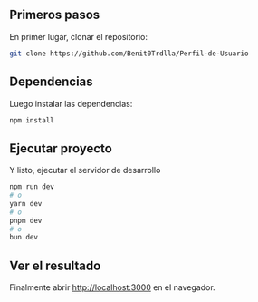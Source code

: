## Primeros pasos

En primer lugar, clonar el repositorio:

```bash
git clone https://github.com/Benit0Trdlla/Perfil-de-Usuario
```

## Dependencias

Luego instalar las dependencias:

```bash
npm install
```

## Ejecutar proyecto

Y listo, ejecutar el servidor de desarrollo

```bash
npm run dev
# o
yarn dev
# o
pnpm dev
# o
bun dev
```

## Ver el resultado

Finalmente abrir [http://localhost:3000](http://localhost:3000) en el navegador.

